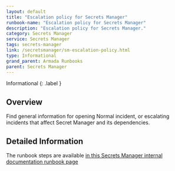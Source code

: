 ```yaml
---
layout: default
title: "Escalation policy for Secrets Manager"
runbook-name: "Escalation policy for Secrets Manager"
description: "Escalation policy for Secrets Manager."
category: Secrets Manager
service: Secrets Manager
tags: secrets-manager
link: /secretsmanager/sm-escalation-policy.html
type: Informational
grand_parent: Armada Runbooks
parent: Secrets Manager
---
```


Informational
{: .label }

## Overview
Find general information for opening Normal incident, or escalating incidents that affect Secret Manager and its dependencies.

## Detailed Information
The runbook steps are available [in this Secrets Manager internal documentation runbook page](https://github.ibm.com/security-services/secrets-manager-project-management/blob/master/docs/_docs/operations/runbooks/dependency-incidents.md)
